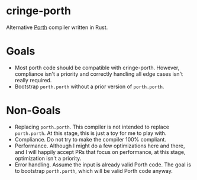 # cringe-porth
Alternative [Porth](https://gitlab.com/tsoding/porth) compiler written in Rust.

# Goals
- Most porth code should be compatible with cringe-porth. However, compliance
isn't a priority and correctly handling all edge cases isn't really required.
- Bootstrap `porth.porth` without a prior version of `porth.porth`.

# Non-Goals
- Replacing `porth.porth`. This compiler is not intended to replace
`porth.porth`. At this stage, this is just a toy for me to play with.
- Compliance. Do not try to make the compiler 100% compliant.
- Performance. Although I might do a few optimizations here and there, and I
will happily accept PRs that focus on performance, at this stage, optimization
isn't a priority.
- Error handling. Assume the input is already valid Porth code. The goal is to
bootstrap `porth.porth`, which will be valid Porth code anyway.
